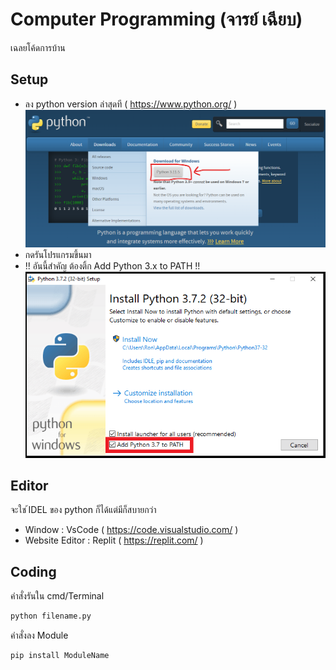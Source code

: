 # Computer Programming  (จารย์ เฉียบ)

เฉลยโค้ดการบ้าน


## Setup
- ลง python version ล่าสุดที (  https://www.python.org/ )
![alt text](https://raw.githubusercontent.com/thelastcat15/Com-Pro/main/src/Screenshot%202023-09-04%20233247.png)
- กดรันโปรแกรมขึ้นมา
- !! อันนี้สำคัญ ต้องติ้ก Add Python 3.x to PATH  !!
![alt text](https://raw.githubusercontent.com/thelastcat15/Com-Pro/main/src/Screenshot%202023-09-04%20233.png)


## Editor
จะใช ้IDEL ของ python ก็ได้แต่มีก็สบายกว่า
- Window : VsCode ( https://code.visualstudio.com/ )
- Website Editor : Replit ( https://replit.com/ )


## Coding

คำสั่งรันใน cmd/Terminal
```python
python filename.py
```
คำสั่งลง Module
```python
pip install ModuleName
```
